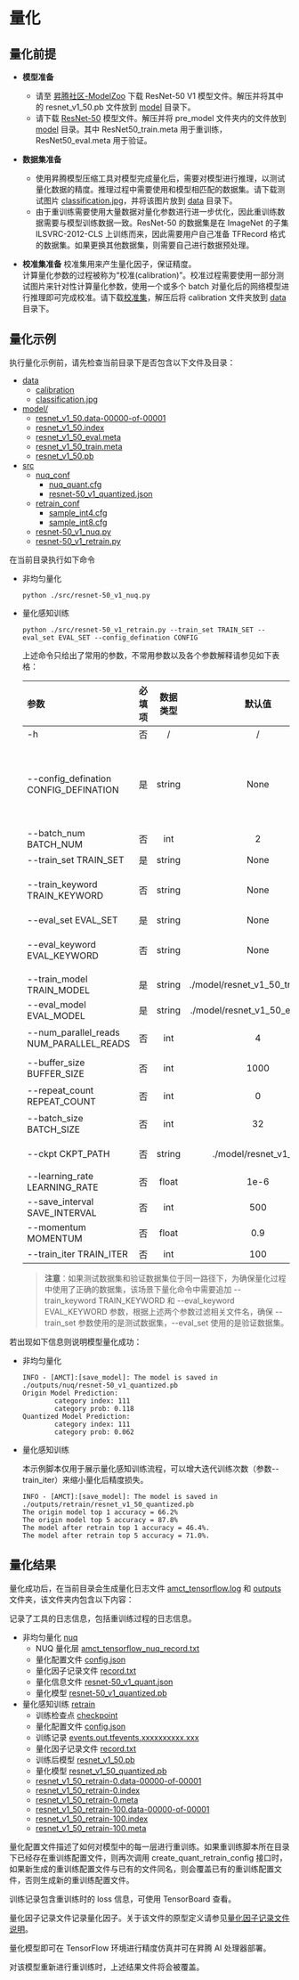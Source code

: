 # 量化

## 量化前提

+ **模型准备**
  + 请至 [昇腾社区-ModelZoo](https://www.hiascend.com/zh/software/modelzoo/detail/1/7548422b6b9c4a809114435f6b128bb6) 下载 ResNet-50 V1 模型文件。解压并将其中的 resnet_v1_50.pb 文件放到 [model](./model/) 目录下。
  + 请下载 [ResNet-50](https://modelzoo-train-atc.obs.cn-north-4.myhuaweicloud.com/003_Atc_Models/AE/ATC%20Model/resnet-50_v1_retrain/pre_model.zip) 模型文件。解压并将 pre_model 文件夹内的文件放到 [model](./model/) 目录。其中 ResNet50_train.meta 用于重训练，ResNet50_eval.meta 用于验证。

+ **数据集准备**
  + 使用昇腾模型压缩工具对模型完成量化后，需要对模型进行推理，以测试量化数据的精度。推理过程中需要使用和模型相匹配的数据集。请下载测试图片 [classification.jpg](https://c7xcode.obs.cn-north-4.myhuaweicloud.com/models/mobilenet_v2_calibration/classification.jpg)，并将该图片放到 [data](./data/) 目录下。
  + 由于重训练需要使用大量数据对量化参数进行进一步优化，因此重训练数据需要与模型训练数据一致。ResNet-50 的数据集是在 ImageNet 的子集 ILSVRC-2012-CLS 上训练而来，因此需要用户自己准备 TFRecord 格式的数据集。如果更换其他数据集，则需要自己进行数据预处理。

+ **校准集准备**
校准集用来产生量化因子，保证精度。  
计算量化参数的过程被称为“校准(calibration)”。校准过程需要使用一部分测试图片来针对性计算量化参数，使用一个或多个 batch 对量化后的网络模型进行推理即可完成校准。请下载[校准集](https://c7xcode.obs.cn-north-4.myhuaweicloud.com/models/mobilenet_v2_calibration/calibration.rar)，解压后将 calibration 文件夹放到 [data](./data/) 目录下。

## 量化示例

执行量化示例前，请先检查当前目录下是否包含以下文件及目录：

+ [data](./data/)
  + [calibration](./data/calibration/)
  + [classification.jpg](./data/classification.jpg)
+ [model/](./model/)
  + [resnet_v1_50.data-00000-of-00001](./model/resnet_v1_50.data-00000-of-00001)
  + [resnet_v1_50.index](./model/resnet_v1_50.index)
  + [resnet_v1_50_eval.meta](./model/resnet_v1_50_eval.meta)
  + [resnet_v1_50_train.meta](./model/resnet_v1_50_train.meta)
  + [resnet_v1_50.pb](./model/resnet_v1_50.pb)
+ [src](./src/)
  + [nuq_conf](./src/nuq_conf/)
    + [nuq_quant.cfg](src/nuq_conf/nuq_quant.cfg)
    + [resnet-50_v1_quantized.json](./src/nuq_conf/resnet-50_v1_quantized.json)
  + [retrain_conf](./src/retrain_conf/)
    + [sample_int4.cfg](./src/retrain_conf/sample_int4.cfg)
    + [sample_int8.cfg](./src/retrain_conf/sample_int8.cfg)
  + [resnet-50_v1_nuq.py](./src/resnet-50_v1_nuq.py)
  + [resnet-50_v1_retrain.py](./src/resnet-50_v1_retrain.py)

在当前目录执行如下命令

+ 非均匀量化

  ```none
  python ./src/resnet-50_v1_nuq.py
  ```

+ 量化感知训练

  ```none
  python ./src/resnet-50_v1_retrain.py --train_set TRAIN_SET --eval_set EVAL_SET --config_defination CONFIG
  ```

  上述命令只给出了常用的参数，不常用参数以及各个参数解释请参见如下表格：

  | 参数 | 必填项 | 数据类型 | 默认值 | 参数解释 |
  | :-- | :-: | :-: | :-: | :-- |
  | -h | 否 | / | / | 显示帮助信息。 |
  | --config_defination CONFIG_DEFINATION | 是 | string | None | 量化的简易配置文件路径。用于区分 INT4 量化和 INT8 量化，如果采用 INT4 量化则填写 ```./src/retrain_conf/sample_int4.cfg```，如果采用 INT8 量化则填写 ```./src/retrain_conf/sample_int8.cfg```。|
  | --batch_num BATCH_NUM | 否 | int| 2 | retrain 量化推理阶段的 batch 数。 |
  | --train_set TRAIN_SET | 是 | string | None | 测试数据集路径。 |
  | --train_keyword TRAIN_KEYWORD | 否 | string | None | 用于筛选训练集路径下包含该关键词的文件，若未定义，则默认训练集路径下所有文件作为训练集。 |
  | --eval_set EVAL_SET | 是 | string | None | 验证数据集路径。 |
  | --eval_keyword EVAL_KEYWORD | 否 | string | None | 用于筛选训练集路径下包含该关键词的文件，若未定义，则默认验证集路径下所有文件作为验证集。 |
  | --train_model TRAIN_MODEL | 是 | string | ./model/resnet_v1_50_train.meta | 训练用模型路径。 |
  | --eval_model EVAL_MODEL | 是 | string | ./model/resnet_v1_50_eval.meta | 验证模型路径。 |
  | --num_parallel_reads NUM_PARALLEL_READS | 否 | int | 4 | 用于读取数据集的线程数，根据硬件运算能力酌情调整。 |
  | --buffer_size BUFFER_SIZE | 否 | int | 1000 | 数据集乱序的缓存大小，根据内存空间酌情调整。 |
  | --repeat_count REPEAT_COUNT | 否 | int | 0 | 数据集重复次数，若为0则无限循环。 |
  | --batch_size BATCH_SIZE | 否 | int | 32 | TensorFlow 运行一次所使用的样本数量，根据内存或显存大小酌情调整。 |
  | --ckpt CKPT_PATH | 否 | string | ./model/resnet_v1_50 | ResNet-50 V1 模型的官方权重 checkpoint 文件路径。 |
  | --learning_rate LEARNING_RATE | 否 | float | 1e-6 | 学习率。 |
  | --save_interval SAVE_INTERVAL | 否 | int | 500 | 重训练保存间隔。 |
  | --momentum MOMENTUM | 否 | float | 0.9 | RMSPropOptimizer优化器的动量。 |
  | --train_iter TRAIN_ITER | 否 | int | 100 | 训练迭代次数。 |

  > **注意**：如果测试数据集和验证数据集位于同一路径下，为确保量化过程中使用了正确的数据集，该场景下量化命令中需要追加 --train_keyword TRAIN_KEYWORD 和 --eval_keyword EVAL_KEYWORD 参数，根据上述两个参数过滤相关文件名，确保 --train_set 参数使用的是测试数据集，--eval_set 使用的是验证数据集。

若出现如下信息则说明模型量化成功：

+ 非均匀量化

  ```none
  INFO - [AMCT]:[save_model]: The model is saved in ./outputs/nuq/resnet-50_v1_quantized.pb
  Origin Model Prediction:
          category index: 111
          category prob: 0.118
  Quantized Model Prediction:
          category index: 111
          category prob: 0.062
  ```

+ 量化感知训练

  本示例脚本仅用于展示量化感知训练流程，可以增大迭代训练次数（参数--train_iter）来缩小量化后精度损失。

  ```none
  INFO - [AMCT]:[save_model]: The model is saved in ./outputs/retrain/resnet_v1_50_quantized.pb
  The origin model top 1 accuracy = 66.2%
  The origin model top 5 accuracy = 87.8%
  The model after retrain top 1 accuracy = 46.4%.
  The model after retrain top 5 accuracy = 71.0%.
  ```

## 量化结果

量化成功后，在当前目录会生成量化日志文件 [amct_tensorflow.log](./amct_log/amct_tensorflow.log) 和 [outputs](./outputs/) 文件夹，该文件夹内包含以下内容：

记录了工具的日志信息，包括重训练过程的日志信息。

+ 非均匀量化 [nuq](./outputs/nuq/)
  + NUQ 量化层 [amct_tensorflow_nuq_record.txt](./outputs/nuq/amct_tensorflow_nuq_record.txt)
  + 量化配置文件 [config.json](./outputs/nuq/config.json)
  + 量化因子记录文件 [record.txt](./outputs/nuq/record.txt)
  + 量化信息文件 [resnet-50_v1_quant.json](./outputs/nuq/resnet-50_v1_quant.json)
  + 量化模型 [resnet-50_v1_quantized.pb](./outputs/nuq/resnet-50_v1_quantized.pb)
+ 量化感知训练 [retrain](./outputs/retrain/)
  + 训练检查点 [checkpoint](./outputs/retrain/checkpoint)
  + 量化配置文件 [config.json](./outputs/retrain/config.json)
  + 训练记录 [events.out.tfevents.xxxxxxxxxx.xxx](./outputs/retrain/events.out.tfevents.xxxxxxxxxx.xxx)
  + 量化因子记录文件 [record.txt](./outputs/retrain/record.txt)
  + 训练后模型 [resnet_v1_50.pb](./outputs/retrain/resnet_v1_50.pb)
  + 量化模型 [resnet_v1_50_quantized.pb](./outputs/retrain/resnet_v1_50_quantized.pb)
  + [resnet_v1_50_retrain-0.data-00000-of-00001](./outputs/retrain/resnet_v1_50_retrain-0.data-00000-of-00001)
  + [resnet_v1_50_retrain-0.index](./outputs/retrain/resnet_v1_50_retrain-0.index)
  + [resnet_v1_50_retrain-0.meta](./outputs/retrain/resnet_v1_50_retrain-0.meta)
  + [resnet_v1_50_retrain-100.data-00000-of-00001](./outputs/retrain/resnet_v1_50_retrain-1.data-00000-of-00001)
  + [resnet_v1_50_retrain-100.index](./outputs/retrain/resnet_v1_50_retrain-1.index)
  + [resnet_v1_50_retrain-100.meta](./outputs/retrain/resnet_v1_50_retrain-1.meta)

量化配置文件描述了如何对模型中的每一层进行重训练。如果重训练脚本所在目录下已经存在重训练配置文件，则再次调用 create_quant_retrain_config 接口时，如果新生成的重训练配置文件与已有的文件同名，则会覆盖已有的重训练配置文件，否则生成新的重训练配置文件。

训练记录包含重训练时的 loss 信息，可使用 TensorBoard 查看。

量化因子记录文件记录量化因子。关于该文件的原型定义请参见[量化因子记录文件说明](https://support.huaweicloud.com/content/dam/cloudbu-site/archive/china/zh-cn/support/docs/auxiliarydevtool-cann330alphaXinfer/atlasamcttf_16_0014.html)。

量化模型即可在 TensorFlow 环境进行精度仿真并可在昇腾 AI 处理器部署。

对该模型重新进行重训练时，上述结果文件将会被覆盖。
